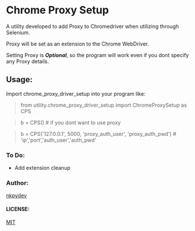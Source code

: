 # Chrome Proxy Setup

A utility developed to add Proxy to Chromedriver when utilizing through Selenium.

Proxy will be set as an extension to the Chrome WebDriver.

Setting Proxy is _**Optional**_, so the program will work even if you dont specify any Proxy details.

## Usage:

Import chrome_proxy_driver_setup into your program like:

> from utility.chrome_proxy_driver_setup import ChromeProxySetup as CPS

> b = CPS() # if you dont want to use proxy

> b = CPS('127.0.0.1', 5000, 'proxy_auth_user', 'proxy_auth_pwd') # 'ip','port','auth_user','auth_pwd'

### To Do:
- Add extension cleanup

### Author:
[nkpydev](https://github.com/nkpydev)

#### LICENSE:
[MIT](https://github.com/nkpydev/Selenium_Helper_Class/blob/master/LICENSE)
